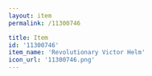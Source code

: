 ```yaml
---
layout: item
permalink: /11300746

title: Item
id: '11300746'
item_name: 'Revolutionary Victor Helm'
icon_url: '11300746.png'
---
```

